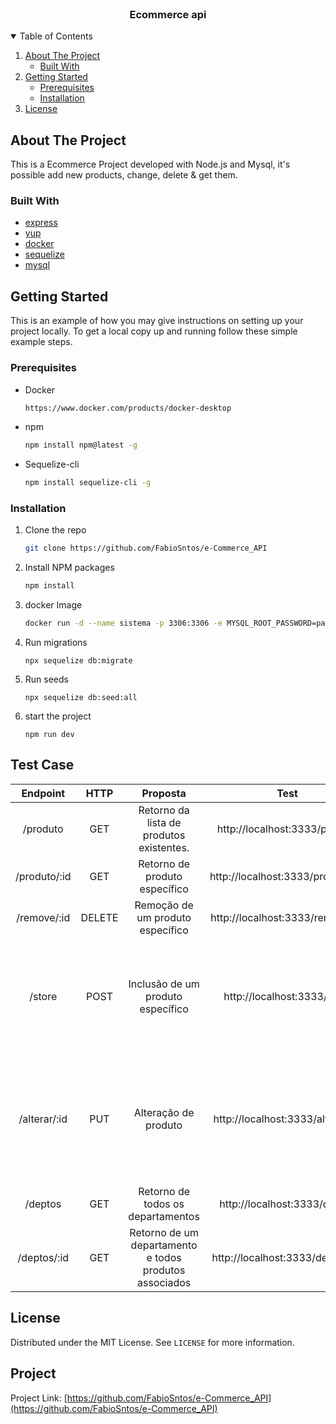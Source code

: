 <!-- PROJECT LOGO -->
<br />
<p align="center">
  <h3 align="center">Ecommerce api</h3>
</p>

<!-- TABLE OF CONTENTS -->
<details open="open">
  <summary>Table of Contents</summary>
  <ol>
    <li>
      <a href="#about-the-project">About The Project</a>
      <ul>
        <li><a href="#built-with">Built With</a></li>
      </ul>
    </li>
    <li>
      <a href="#getting-started">Getting Started</a>
      <ul>
        <li><a href="#prerequisites">Prerequisites</a></li>
        <li><a href="#installation">Installation</a></li>
      </ul>
    </li>
    <li><a href="#license">License</a></li>
  </ol>
</details>

## About The Project

This is a Ecommerce Project developed with Node.js and Mysql, it's possible add new products, change, delete & get them.  

### Built With

- [express](https://expressjs.com/)
- [yup](https://www.npmjs.com/package/yup)
- [docker](https://www.docker.com/)
- [sequelize](https://sequelize.org/)
- [mysql](https://laravel.com)

<!-- GETTING STARTED -->

## Getting Started

This is an example of how you may give instructions on setting up your project locally.
To get a local copy up and running follow these simple example steps.

### Prerequisites

- Docker
  ```sh
  https://www.docker.com/products/docker-desktop
  ```

- npm
  ```sh
  npm install npm@latest -g
  ```
- Sequelize-cli
  ```sh
  npm install sequelize-cli -g
  ```

### Installation

1. Clone the repo
   ```sh
   git clone https://github.com/FabioSntos/e-Commerce_API
   ```
2. Install NPM packages
   ```sh
   npm install
   ```
4. docker Image
   ```sh
   docker run -d --name sistema -p 3306:3306 -e MYSQL_ROOT_PASSWORD=pass -e MYSQL_DATABASE=sistema mysql:8.0.25 --default-authentication-plugin=mysql_native_password
   ```
5. Run migrations
   ```JS
   npx sequelize db:migrate
   ```
6. Run seeds
   ```JS
   npx sequelize db:seed:all
   ```
7. start the project
   ```JS
   npm run dev
   ```



## Test Case

|   Endpoint   	|  HTTP  	|                        Proposta                        	|                Test                	|                                                                    Body example                                                                    	|
|:------------:	|:------:	|:------------------------------------------------------:	|:----------------------------------:	|:--------------------------------------------------------------------------------------------------------------------------------------------------:	|
|   /produto   	|   GET  	|        Retorno da lista de produtos existentes.        	|    http://localhost:3333/produto   	|                                                                                                                                                    	|
| /produto/:id 	|   GET  	|              Retorno de produto específico             	|  http://localhost:3333/produto/:id 	|                                                                                                                                                    	|
|  /remove/:id 	| DELETE 	|            Remoção de um produto específico            	|  http://localhost:3333/remove/:id  	|                                                                                                                                                    	|
|    /store    	|  POST  	|            Inclusão de um produto específico           	|     http://localhost:3333/store    	|        {"name":"Calça Corinthians", "descricao":"Vai timão", "preco": "200", "disponivel":"1", "destaque":"1", "estoque":"1", "id_dep": "5"}       	|
| /alterar/:id 	|   PUT  	|                  Alteração de produto                  	|  http://localhost:3333/alterar/:id 	| {"name":"Calça Santos", "descricao":"Caiu na vila o peixe fuzila", "preco": "200", "disponivel":"1", "destaque":"1", "estoque":"1", "id_dep": "5"} 	|
|    /deptos   	|   GET  	|            Retorno de todos os departamentos           	|     http://localhost:3333/deptos   	|                                                                                                                                                    	|
|  /deptos/:id 	|   GET  	| Retorno de um departamento e todos produtos associados 	|  http://localhost:3333/deptos/:id  	|                                                                                                                                                    	|
## License

Distributed under the MIT License. See `LICENSE` for more information.

## Project

Project Link: [https://github.com/FabioSntos/e-Commerce_API](https://github.com/FabioSntos/e-Commerce_API)
